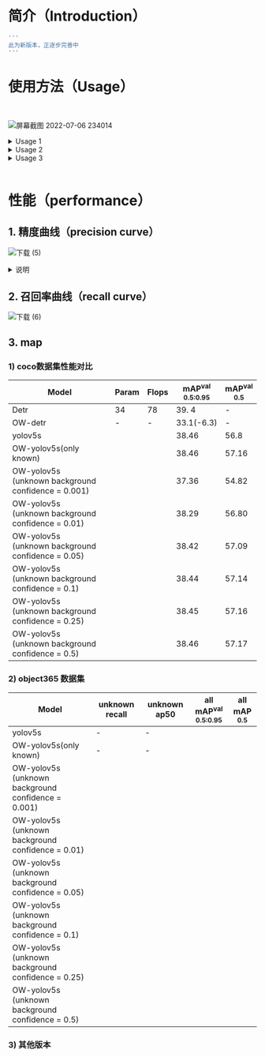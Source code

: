 # 简介（Introduction）<br>
```bash
'''
此为新版本，正逐步完善中
'''
```

# 使用方法（Usage）
<br>

![屏幕截图 2022-07-06 234014](https://user-images.githubusercontent.com/84908793/177590154-9956552a-3f5b-43a1-9598-9d980eb41fcf.jpg)

<details>
<summary>Usage 1</summary>
 
</details>

<details>
<summary>Usage 2</summary>
 
</details>

<details>
<summary>Usage 3</summary>
 
</details>
<br>

# 性能（performance）

## 1. 精度曲线（precision curve）

![下载 (5)](https://user-images.githubusercontent.com/84908793/177591053-a083a20c-6fed-4beb-aff5-80e0e54bace5.png)

<details>
<summary>说明</summary>
 
```bash
   模型在coco(80类)数据集训练，在object365(365类)进行测试,将coco上对应的类作为已知类，其他的作为未知类。其中灰色是已知类别的精度曲线，
   红色为未知类别精度曲线，蓝色代表所有    类别的平均值。
```
 
</details>

## 2. 召回率曲线（recall curve）

![下载 (6)](https://user-images.githubusercontent.com/84908793/177591425-b226222c-56b1-4036-9d0a-ed5aaab31f4e.png)

## 3. map

### 1) coco数据集性能对比

|Model                        |Param |Flops  |mAP<sup>val<br>0.5:0.95 |mAP<sup>val<br>0.5 
|---                          |---   |---    |---                     |---   
|Detr                         |34    |78     |39. 4                   |-
|OW-detr                      |-     |-      |33.1(-6.3)              |-  
|yolov5s                      |      |       |38.46                   |56.8  
|OW-yolov5s(only known)       |      |       |38.46                   |57.16
|OW-yolov5s<br>(unknown background confidence = 0.001)      |      |       |37.36                 |54.82
|OW-yolov5s<br>(unknown background confidence = 0.01)       |      |       |38.29                 |56.80
|OW-yolov5s<br>(unknown background confidence = 0.05)       |      |       |38.42                 |57.09
|OW-yolov5s<br>(unknown background confidence = 0.1)        |      |       |38.44                 |57.14
|OW-yolov5s<br>(unknown background confidence = 0.25)       |      |       |38.45                 |57.16
|OW-yolov5s<br>(unknown background confidence = 0.5)        |      |       |38.46                 |57.17



### 2) object365 数据集

|Model                                                      |unknown recall |unknown ap50  |all mAP<sup>val<br>0.5:0.95 |all mAP<sup><br>0.5 
|---                                                        |---            |---           |---                         |---   
|yolov5s                                                    |       -       |   -          |                            |
|OW-yolov5s(only known)                                     |       -       |   -          |                            |
|OW-yolov5s<br>(unknown background confidence = 0.001)      |               |              |                            |
|OW-yolov5s<br>(unknown background confidence = 0.01)       |               |              |                            |
|OW-yolov5s<br>(unknown background confidence = 0.05)       |               |              |                            |
|OW-yolov5s<br>(unknown background confidence = 0.1)        |               |              |                            |
|OW-yolov5s<br>(unknown background confidence = 0.25)       |               |              |                            |
|OW-yolov5s<br>(unknown background confidence = 0.5)        |               |              |                            |


### 3) 其他版本

